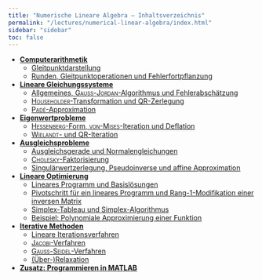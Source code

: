 ```yaml
---
title: "Numerische Lineare Algebra – Inhaltsverzeichnis"
permalink: "/lectures/numerical-linear-algebra/index.html"
sidebar: "sidebar"
toc: false
---
```


* **[Computerarithmetik](/class-notes/lectures/numerical-linear-algebra/computerarithmetik.html)**
  * [Gleitpunktdarstellung](/class-notes/lectures/numerical-linear-algebra/computerarithmetik.html#gleitpunktdarstellung)
  * [Runden, Gleitpunktoperationen und Fehlerfortpflanzung](/class-notes/lectures/numerical-linear-algebra/computerarithmetik.html#runden-gleitpunktoperationen-und-fehlerfortpflanzung)
* **[Lineare Gleichungssysteme](/class-notes/lectures/numerical-linear-algebra/lineare-gleichungssysteme.html)**
  * [Allgemeines, <span style="font-variant: small-caps;">Gauß</span>-<span style="font-variant: small-caps;">Jordan</span>-Algorithmus und Fehlerabschätzung](/class-notes/lectures/numerical-linear-algebra/lineare-gleichungssysteme.html#allgemeines-gauss-jordan-algorithmus-und-fehlerabschaetzung)
  * [<span style="font-variant: small-caps;">Householder</span>-Transformation und QR-Zerlegung](/class-notes/lectures/numerical-linear-algebra/lineare-gleichungssysteme.html#householder-transformation-und-qr-zerlegung)
  * [<span style="font-variant: small-caps;">Padé</span>-Approximation](/class-notes/lectures/numerical-linear-algebra/lineare-gleichungssysteme.html#pade-approximation)
* **[Eigenwertprobleme](/class-notes/lectures/numerical-linear-algebra/eigenwertprobleme.html)**
  * [<span style="font-variant: small-caps;">Hessenberg</span>-Form, <span style="font-variant: small-caps;">von-Mises</span>-Iteration und Deflation](/class-notes/lectures/numerical-linear-algebra/eigenwertprobleme.html#hessenberg-form-von-mises-iteration-und-deflation)
  * [<span style="font-variant: small-caps;">Wielandt</span>- und QR-Iteration](/class-notes/lectures/numerical-linear-algebra/eigenwertprobleme.html#wielandt-und-qr-iteration)
* **[Ausgleichsprobleme](/class-notes/lectures/numerical-linear-algebra/ausgleichsprobleme.html)**
  * [Ausgleichsgerade und Normalengleichungen](/class-notes/lectures/numerical-linear-algebra/ausgleichsprobleme.html#ausgleichsgerade-und-normalengleichungen)
  * [<span style="font-variant: small-caps;">Cholesky</span>-Faktorisierung](/class-notes/lectures/numerical-linear-algebra/ausgleichsprobleme.html#cholesky-faktorisierung)
  * [Singulärwertzerlegung, Pseudoinverse und affine Approximation](/class-notes/lectures/numerical-linear-algebra/ausgleichsprobleme.html#singulaerwertzerlegung-pseudoinverse-und-affine-approximation)
* **[Lineare Optimierung](/class-notes/lectures/numerical-linear-algebra/lineare-optimierung.html)**
  * [Lineares Programm und Basislösungen](/class-notes/lectures/numerical-linear-algebra/lineare-optimierung.html#lineares-programm-und-basisloesungen)
  * [Pivotschritt für ein lineares Programm und Rang-1-Modifikation einer inversen Matrix](/class-notes/lectures/numerical-linear-algebra/lineare-optimierung.html#pivotschritt-fuer-ein-lineares-programm-und-rang-1-modifikation-einer-inversen-matrix)
  * [Simplex-Tableau und Simplex-Algorithmus](/class-notes/lectures/numerical-linear-algebra/lineare-optimierung.html#simplex-tableau-und-simplex-algorithmus)
  * [Beispiel: Polynomiale Approximierung einer Funktion](/class-notes/lectures/numerical-linear-algebra/lineare-optimierung.html#beispiel-polynomiale-approximierung-einer-funktion)
* **[Iterative Methoden](/class-notes/lectures/numerical-linear-algebra/iterative-methoden.html)**
  * [Lineare Iterationsverfahren](/class-notes/lectures/numerical-linear-algebra/iterative-methoden.html#lineare-iterationsverfahren)
  * [<span style="font-variant: small-caps;">Jacobi</span>-Verfahren](/class-notes/lectures/numerical-linear-algebra/iterative-methoden.html#jacobi-verfahren)
  * [<span style="font-variant: small-caps;">Gauß</span>-<span style="font-variant: small-caps;">Seidel</span>-Verfahren](/class-notes/lectures/numerical-linear-algebra/iterative-methoden.html#gauss-seidel-verfahren)
  * [(Über-)Relaxation](/class-notes/lectures/numerical-linear-algebra/iterative-methoden.html#ueber-relaxation)
* **[Zusatz: Programmieren in MATLAB](/class-notes/lectures/numerical-linear-algebra/zusatz-programmieren-in-matlab.html)**

